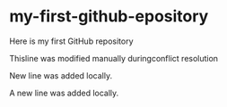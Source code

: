 # my-first-github-epository

Here is my first GitHub repository

Thisline was modified manually duringconflict resolution

New line was added locally.

A new line was added locally.

